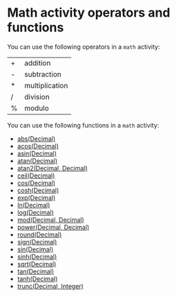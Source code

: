 # Math activity operators and functions<a name="math-operators-functions"></a>

You can use the following operators in a `math` activity:


|  |  | 
| --- |--- |
|  \+  |  addition  | 
|  \-  |  subtraction  | 
|  \*  |  multiplication  | 
|  /  |  division  | 
|  %  |  modulo  | 

You can use the following functions in a `math` activity:
+ [abs\(Decimal\)](math-abs.md)
+ [acos\(Decimal\)](math-acos.md)
+ [asin\(Decimal\)](math-asin.md)
+ [atan\(Decimal\)](math-atan.md)
+ [atan2\(Decimal, Decimal\)](math-atan2.md)
+ [ceil\(Decimal\)](math-ceil.md)
+ [cos\(Decimal\)](math-cos.md)
+ [cosh\(Decimal\)](math-cosh.md)
+ [exp\(Decimal\)](math-exp.md)
+ [ln\(Decimal\)](math-ln.md)
+ [log\(Decimal\)](math-log.md)
+ [mod\(Decimal, Decimal\)](math-mod.md)
+ [power\(Decimal, Decimal\)](math-power.md)
+ [round\(Decimal\)](math-round.md)
+ [sign\(Decimal\)](math-sign.md)
+ [sin\(Decimal\)](math-sin.md)
+ [sinh\(Decimal\)](math-sinh.md)
+ [sqrt\(Decimal\)](math-sqrt.md)
+ [tan\(Decimal\)](math-tan.md)
+ [tanh\(Decimal\)](math-tanh.md)
+ [trunc\(Decimal, Integer\)](math-trunc.md)